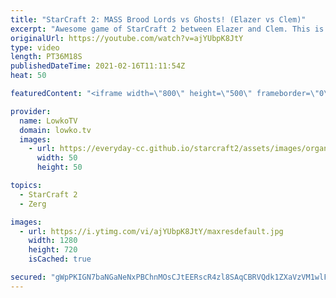 ```yaml
---
title: "StarCraft 2: MASS Brood Lords vs Ghosts! (Elazer vs Clem)"
excerpt: "Awesome game of StarCraft 2 between Elazer and Clem. This is one of the longest games of professional SC2 that I've casted recently. It really comes down to the final resources.  Support my work on Patreon: http://www.patreon.com/lowkotv Become a YouTube member: https://lowko.tv/join  My second channel:"
originalUrl: https://youtube.com/watch?v=ajYUbpK8JtY
type: video
length: PT36M18S
publishedDateTime: 2021-02-16T11:11:54Z
heat: 50

featuredContent: "<iframe width=\"800\" height=\"500\" frameborder=\"0\" src=\"https://www.youtube.com/embed/ajYUbpK8JtY\" allow=\"accelerometer; autoplay; encrypted-media; gyroscope; picture-in-picture\" allowfullscreen></iframe>"

provider:
  name: LowkoTV
  domain: lowko.tv
  images:
    - url: https://everyday-cc.github.io/starcraft2/assets/images/organizations/lowko.tv-50x50.jpg
      width: 50
      height: 50

topics:
  - StarCraft 2
  - Zerg

images:
  - url: https://i.ytimg.com/vi/ajYUbpK8JtY/maxresdefault.jpg
    width: 1280
    height: 720
    isCached: true

secured: "gWpPKIGN7baNGaNeNxPBChnMOsCJtEERscR4zl8SAqCBRVQdk1ZXaVzVM1wlFr64ZvxjQpJfqM4opb3RGc40cTnPyH6mWF/yrdb6dZDyAExS560jxRxlj11WhOLD2xqH11PwGyR32of/ijNaW45KMdQPYEezX90GooSJR8ftq/vhYUryFUy5QRHSgntfFK5+NHlYE3Phi/fZNoCzqje+EtAaa3pWOuDeYUWAyoBxQwndg7s/HGqxjG76aH4rREglKpdEsxTtFmohh8ZXcTNjLflGA+joMHDPDFPwbY2KBBH2YpVQ7mBHZrcRlXVougC225G80U6wZPNI3gATrGsFvNztaOd4mSFnQdKzQ+IbaHYBE4iNhhowKnQRyWX38RFDgULqHYwEF4h+5JZmXqqU3EEW+OO9D3e/xHp2VnW6pM7MfTa8uuKnYzBZ0bGxuHjW;olSGOcPWxkeu9ca3qj13Ew=="
---
```


